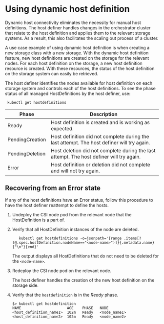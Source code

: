 # Using dynamic host definition

Dynamic host connectivity eliminates the necessity for manual host definitions. The host definer handles changes in the orchestrator cluster that relate to the host definition and applies them to the relevant storage systems. As a result, this also facilitates the scaling out process of a cluster.

A use case example of using dynamic host definition is when creating a new storage class with a new storage. With the dynamic host definition feature, new host definitions are created on the storage for the relevant nodes. For each host definition on the storage, a new host definition resource is created. With these resources, the status of the host definition on the storage system can easily be retrieved.

The host definer identifies the nodes available for host definition on each storage system and controls each of the host definitions. To see the phase status of all managed HostDefinitions by the host definer, use:

     kubectl get hostdefinitions

|Phase|Description|
|---------|--------|
|Ready|Host definition is created and is working as expected.|
|PendingCreation|Host definition did not complete during the last attempt. The host definer will try again.|
|PendingDeletion|Host deletion did not complete during the last attempt. The host definer will try again.|
|Error|Host definition or deletion did not complete and will not try again.|

## Recovering from an Error state

If any of the host definitions have an Error status, follow this procedure to have the host definer reattempt to define the hosts.

1. Undeploy the CSI node pod from the relevant node that the HostDefinition is a part of.
2. Verify that all HostDefinition instances of the node are deleted.
     
          kubectl get hostdefinitions -o=jsonpath='{range .items[?(@.spec.hostDefinition.nodeName=="<node-name>")]}{.metadata.name}{"\n"}{end}'
     
     The output displays all HostDefinitions that do not need to be deleted for the `<node-name>`.

3. Redeploy the CSI node pod on the relevant node.

     The host definer handles the creation of the new host definition on the storage side.
        
4. Verify that the `hostdefinition` is in the _Ready_ phase.

    ```
    $> kubectl get hostdefinition
    NAME                     AGE    PHASE   NODE
    <host_definition_name1>  102m   Ready   <node_name1>
    <host_definition_name2>  102m   Ready   <node_name2>
    ```